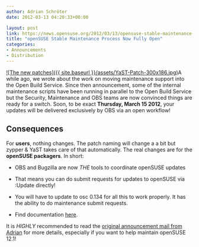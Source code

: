```yaml
---
author: Adrian Schröter
date: 2012-03-13 04:20:33+00:00

layout: post
link: https://news.opensuse.org/2012/03/13/opensuse-stable-maintenance-process-now-fully-open/
title: "openSUSE Stable Maintenance Process Now Fully Open"
categories:
- Announcements
- Distribution
---
```

[![The new patches]({{ site.baseurl }}/assets/YaST-Patch-300x186.jpg)](https://news.opensuse.org/2012/03/13/opensuse-stable-maintenance-process-now-fully-open/yast-patch/)A while ago, we wrote about the work on moving maintenance support into the Open Build Service. Since then announcement, some of the internal maintenance scripts have been running in parallel to the Open Build Service but the Security, Maintenance and OBS teams are now convinced things are ready for a switch. Soon, to be exact **Thursday, March 15 2012**, your updates will be delivered exclusively by OBS via an open workflow!
<!-- more -->



## Consequences


For **users**, nothing changes. The patch naming will change a a bit but zypper & YaST takes care of that automatically. The real changes are for the **openSUSE packagers**. In short:


  * OBS and Bugzilla are now _THE_ tools to coordinate openSUSE updates


  * That means you can do submit requests for updates to openSUSE via :Update directly!


  * You will have to update to osc 0.134 for all this to work properly. It has the ability to do maintenance submit requests.


  * Find documentation [here](http://doc.opensuse.org/products/draft/OBS/obs-reference-guide_draft/cha.obs.maintenance_setup.html).


It is _HIGHLY_ recommended to read the [original announcement mail from Adrian](http://lists.opensuse.org/opensuse-packaging/2012-03/msg00083.html) for more details, especially if you want to help maintain openSUSE 12.1!		
